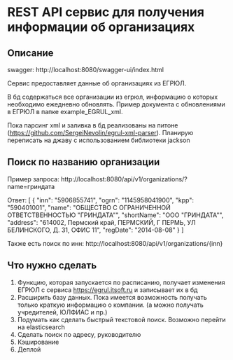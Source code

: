 # REST API сервис для получения информации об организациях


## Описание 
swagger: http://localhost:8080/swagger-ui/index.html

Сервис предоставляет данные об организациях из ЕГРЮЛ. 

В бд содержаться все организации из егрюл, информацию о которых необходимо ежедневно обновлять. Пример документа с обновлениями в ЕГРЮЛ в папке example_EGRUL_xml.

Пока парсинг xml и заливка в бд реализованы на питоне (https://github.com/SergeiNevolin/egrul-xml-parser). 
Планирую переписать на джаву с использованием библиотеки jackson

## Поиск по названию организации
Пример запроса:
http://localhost:8080/api/v1/organizations/?name=гриндата

Ответ:
[
  {
    "inn": "5906855741",
    "ogrn": "1145958041900",
    "kpp": "590401001",
    "name": "ОБЩЕСТВО С ОГРАНИЧЕННОЙ ОТВЕТСТВЕННОСТЬЮ \"ГРИНДАТА\"",
    "shortName": "ООО \"ГРИНДАТА\"",
    "address": "614002, Пермский край, ПЕРМСКИЙ, Г ПЕРМЬ, УЛ БЕЛИНСКОГО, Д. 31, ОФИС 11",
    "regDate": "2014-08-08"
  }
]


Также есть поиск по инн:
http://localhost:8080/api/v1/organizations/{inn}


## Что нужно сделать
1. Функцию, которая запускается по расписанию, получает изменения ЕГРЮЛ с сервиса https://egrul.itsoft.ru и записывает их в бд 
2. Расширить базу данных. Пока имеется возможность получать только краткую информацию о компании. (а можно получать учредителей, ЮЛФИАС и пр.)
3. Подумать как сделать быстрый текстовой поиск. Возможно перейти на elasticsearch
4. Сделать поиск по адресу, руководителю
5. Кэширование
6. Деплой
